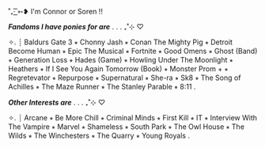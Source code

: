 ˚₊· ͟͟͞͞➳❥ I'm Connor or Soren !!

  ***Fandoms I have ponies for are*** . . . ₊˚⊹ ♡

✧. ┊  ⁭Baldurs Gate 3 ⭒ Chonny Jash ⭒ Conan The Mighty Pig ⭒ Detroit Become Human ⭒ Epic The Musical ⭒ Fortnite ⭒ Good Omens ⭒ Ghost (Band) ⭒ Generation Loss ⭒ Hades (Game) ⭒ Howling Under The Moonlight ⭒ Heathers ⭒ If I See You Again Tomorrow (Book) ⭒ Monster Prom + ⭒ Regretevator ⭒ Repurpose ⭒ Supernatural ⭒ She-ra ⭒ Sk8 ⭒ The Song of Achilles ⭒ The Maze Runner ⭒ The Stanley Parable ⭒ 8:11 .

  ***Other Interests are*** . . . ₊˚⊹ ♡
  
✧. ┊  Arcane ⭒ Be More Chill ⭒ Criminal Minds ⭒ First Kill ⭒ IT ⭒ Interview With The Vampire ⭒ Marvel ⭒ Shameless ⭒ South Park ⭒ The Owl House ⭒ The Wilds ⭒ The Winchesters ⭒ The Quarry ⭒ Young Royals .

<!---
sunsoren/sunsoren is a ✨ special ✨ repository because its `README.md` (this file) appears on your GitHub profile.
You can click the Preview link to take a look at your changes.
--->
